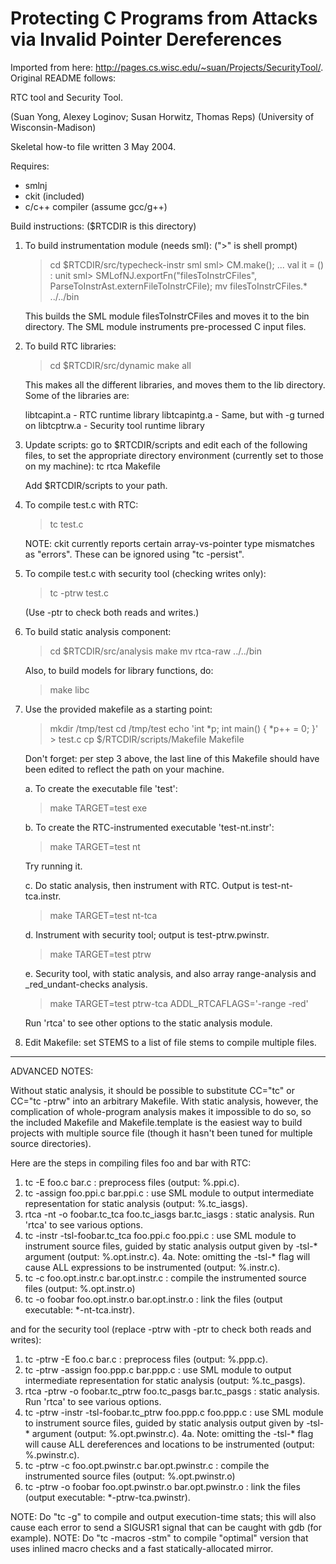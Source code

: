 # Protecting C Programs from Attacks via Invalid Pointer Dereferences

Imported from here: http://pages.cs.wisc.edu/~suan/Projects/SecurityTool/. Original README follows:

RTC tool and Security Tool.

(Suan Yong, Alexey Loginov; Susan Horwitz, Thomas Reps)
(University of Wisconsin-Madison)

Skeletal how-to file written 3 May 2004.

Requires:
 - smlnj
 - ckit (included)
 - c/c++ compiler (assume gcc/g++)

Build instructions: ($RTCDIR is this directory)
1. To build instrumentation module (needs sml): (">" is shell prompt)

    > cd $RTCDIR/src/typecheck-instr
    > sml
    sml> CM.make();
       ...
      val it = () : unit
    sml> SMLofNJ.exportFn("filesToInstrCFiles", ParseToInstrAst.externFileToInstrCFile);
    > mv filesToInstrCFiles.* ../../bin

   This builds the SML module filesToInstrCFiles
   and moves it to the bin directory.
   The SML module instruments pre-processed C input
   files.

2. To build RTC libraries:

    > cd $RTCDIR/src/dynamic
    > make all

   This makes all the different libraries, and
   moves them to the lib directory.  Some of the
   libraries are:

    libtcapint.a  - RTC runtime library
    libtcapintg.a - Same, but with -g turned on
    libtcptrw.a   - Security tool runtime library

3. Update scripts: go to $RTCDIR/scripts and edit
   each of the following files, to set the appropriate
   directory environment (currently set to those on
   my machine): tc rtca Makefile

   Add $RTCDIR/scripts to your path.

4. To compile test.c with RTC:

    > tc test.c

   NOTE: ckit currently reports certain array-vs-pointer
   type mismatches as "errors".  These can be ignored
   using "tc -persist".

5. To compile test.c with security tool (checking
   writes only):

    > tc -ptrw test.c

   (Use -ptr to check both reads and writes.)

6. To build static analysis component:

    > cd $RTCDIR/src/analysis
    > make
    > mv rtca-raw ../../bin

   Also, to build models for library functions, do:

    > make libc

7. Use the provided makefile as a starting point:

    > mkdir /tmp/test
    > cd /tmp/test
    > echo 'int *p; int main() { *p++ = 0; }' > test.c
    > cp $/RTCDIR/scripts/Makefile Makefile

   Don't forget: per step 3 above, the last line of
   this Makefile should have been edited to reflect
   the path on your machine.

   a. To create the executable file 'test':

      > make TARGET=test exe

   b. To create the RTC-instrumented executable
      'test-nt.instr':

      > make TARGET=test nt

      Try running it.

   c. Do static analysis, then instrument with RTC.
      Output is test-nt-tca.instr.

      > make TARGET=test nt-tca

   d. Instrument with security tool; output is
      test-ptrw.pwinstr.

      > make TARGET=test ptrw

   e. Security tool, with static analysis, and also
      array range-analysis and _red_undant-checks analysis.

      > make TARGET=test ptrw-tca ADDL_RTCAFLAGS='-range -red'

   Run 'rtca' to see other options to the static analysis
   module.

8. Edit Makefile: set STEMS to a list of file stems to
   compile multiple files.

-----

ADVANCED NOTES:

Without static analysis, it should be possible to substitute
CC="tc" or CC="tc -ptrw" into an arbitrary Makefile.
With static analysis, however, the complication of whole-program
analysis makes it impossible to do so, so the included Makefile
and Makefile.template is the easiest way to build projects with
multiple source file (though it hasn't been tuned for multiple
source directories).

Here are the steps in compiling files foo and bar with RTC:

  1. tc -E foo.c bar.c
     : preprocess files (output: %.ppi.c).
  2. tc -assign foo.ppi.c bar.ppi.c
     : use SML module to output intermediate representation
       for static analysis (output: %.tc_iasgs).
  3. rtca -nt -o foobar.tc_tca foo.tc_iasgs bar.tc_iasgs
     : static analysis.  Run 'rtca' to see various options.
  4. tc -instr -tsl-foobar.tc_tca foo.ppi.c foo.ppi.c
     : use SML module to instrument source files, guided
       by static analysis output given by -tsl-* argument
       (output: %.opt.instr.c).
     4a. Note: omitting the -tsl-* flag will cause ALL
         expressions to be instrumented (output: %.instr.c).
  5. tc -c foo.opt.instr.c bar.opt.instr.c
     : compile the instrumented source files
       (output: %.opt.instr.o)
  6. tc -o foobar foo.opt.instr.o bar.opt.instr.o
     : link the files (output executable: *-nt-tca.instr).

and for the security tool (replace -ptrw with -ptr to
check both reads and writes):

  1. tc -ptrw -E foo.c bar.c
     : preprocess files (output: %.ppp.c).
  2. tc -ptrw -assign foo.ppp.c bar.ppp.c
     : use SML module to output intermediate representation
       for static analysis (output: %.tc_pasgs).
  3. rtca -ptrw -o foobar.tc_ptrw foo.tc_pasgs bar.tc_pasgs
     : static analysis.  Run 'rtca' to see various options.
  4. tc -ptrw -instr -tsl-foobar.tc_ptrw foo.ppp.c foo.ppp.c
     : use SML module to instrument source files, guided
       by static analysis output given by -tsl-* argument
       (output: %.opt.pwinstr.c).
     4a. Note: omitting the -tsl-* flag will cause ALL
         dereferences and locations to be instrumented
         (output: %.pwinstr.c).
  5. tc -ptrw -c foo.opt.pwinstr.c bar.opt.pwinstr.c
     : compile the instrumented source files
       (output: %.opt.pwinstr.o)
  6. tc -ptrw -o foobar foo.opt.pwinstr.o bar.opt.pwinstr.o
     : link the files (output executable: *-ptrw-tca.pwinstr).

NOTE: Do "tc -g" to compile and output execution-time stats;
      this will also cause each error to send a SIGUSR1
      signal that can be caught with gdb (for example).
NOTE: Do "tc -macros -stm" to compile "optimal" version that
      uses inlined macro checks and a fast statically-allocated
      mirror.
